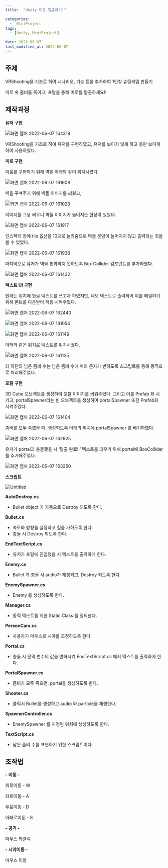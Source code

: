 ```yaml
---
title:  "Unity 미로 탈출하기!" 

categories:
  -  MiniProject
tags:
  - [Unity, MiniProject]

date: 2022-06-07
last_modified_at: 2022-06-07
---
```

## 주제

VRShooting을 기초로 하여 시나리오, 기능 등을 추가하여 1인칭 슈팅게임 만들기

미로 속 좀비를 죽이고, 포탈을 통해 미로를 탈출하세요!! 

## 제작과정

**유저 구현**

![화면 캡처 2022-06-07 164319](https://user-images.githubusercontent.com/86303312/174050608-274f9973-ce51-4d21-8f7d-c7471810c427.png)

VRShooting을 기초로 하여 유저를 구현하였고, 유저를 보이지 않게 하고 총만 보이게하여 사용하였다. 

**미로 구현**

미로를 구현하기 위해 벽을 아래와 같이 위치시켰다. 

![화면 캡처 2022-06-07 161608](https://user-images.githubusercontent.com/86303312/174050679-6e775a4e-40e9-44cb-99da-10bfa4d2d4c6.png)

벽을 꾸며주기 위해 벽돌 이미지를 씌웠고, 

![화면 캡처 2022-06-07 161023](https://user-images.githubusercontent.com/86303312/174050685-078e1afc-6737-4148-b9a5-514477185be9.png)

이미지를 그냥 씌우니 벽돌 이미지가 늘어지는 현상이 있었다. 

![화면 캡처 2022-06-07 161917](https://user-images.githubusercontent.com/86303312/174050783-0e8c1362-bb0f-4295-82ae-ba4117d14695.png)

인스펙터 창에 tile 옵션을 10으로 늘려줌으로 벽돌 문양이 늘어지지 않고 출력되는 것을 볼 수 있었다. 

![화면 캡처 2022-06-07 161938](https://user-images.githubusercontent.com/86303312/174050781-34a62d8c-9ce4-429c-8863-6978b2f3afa5.png)

마지막으로 유저가 벽을 통과하지 못하도록 Box Collider 컴포넌트를 추가하였다. 

![화면 캡처 2022-06-07 161432](https://user-images.githubusercontent.com/86303312/174050779-713c4e55-d5d0-43c8-bbb8-625a11f65238.png)

**텍스트 UI 구현**

원하는 위치에 한글 텍스트를 쓰고자 하였지만, 네모 텍스트로 출력되어 이를 해결하기 위해 폰트를 다운받아 적용 시켜주었다. 

![화면 캡처 2022-06-07 162440](https://user-images.githubusercontent.com/86303312/174050778-223befc5-6dcb-441e-8d60-6c1521144a3c.png)

![화면 캡처 2022-06-07 161054](https://user-images.githubusercontent.com/86303312/174050776-fffaae9e-d51f-4a00-8ca8-13aacd4d74b4.png)

![화면 캡처 2022-06-07 161149](https://user-images.githubusercontent.com/86303312/174050775-79ddcf5b-faf0-44a5-b0c9-bec96da3e819.png)

아래와 같은 위치로 텍스트를 위치시켰다. 

![화면 캡처 2022-06-07 161125](https://user-images.githubusercontent.com/86303312/174050772-488efc8f-b6d3-4a82-8e4b-d7dc00baef80.png)

좌 하단의 남은 좀비 수는 남은 좀비 수에 따라 문자가 변하도록 스크립트를 통해 동적으로 처리해주었다. 

**포탈 구현**

3D Cube 오브젝트를 생성하여 포탈 이미지를 씌워주었다. 그리고 이를 Prefab 화 시키고, portalSpawner라는 빈 오브젝트를 생성하여 portalSpawner 또한 Prefab화 시켜주었다. 

![화면 캡처 2022-06-07 161404](https://user-images.githubusercontent.com/86303312/174050770-2e5199cc-a293-4b03-ad6a-b23e719c74ba.png)

좀비를 모두 죽였을 때, 생성되도록 아래의 위치에 portalSpawner 를 배치하였다. 

![화면 캡처 2022-06-07 162925](https://user-images.githubusercontent.com/86303312/174050767-515f9c8c-e636-43bc-a1f0-7959fe8defe6.png)

유저가 portal과 충돌했을 시 ‘탈출 완료!!’ 텍스트를 띄우기 위해 portal에 BoxCollider를 추가해주었다. 

![화면 캡처 2022-06-07 163250](https://user-images.githubusercontent.com/86303312/174050764-7cc32749-08e8-4920-b013-f5e0e4f4c36f.png)

**스크립트** 

![Untitled](https://user-images.githubusercontent.com/86303312/174050763-b38c0627-1d65-444b-ac4c-4c67e55aaa30.png)

**AutoDestroy.cs**

- Bullet object 가 자동으로 Destroy 되도록 한다.

**Bullet.cs**

- 속도와 방향을 설정하고 힘을 가하도록 한다.
- 충돌 시 Destroy 되도록 한다.

**EndTextScript.cs**

- 유저가 포탈에 진입했을 시 텍스트를 출력하게 한다.

**Enemy.cs**

- Bullet 과 충돌 시 audio가 재생되고,  Destroy 되도록 한다.

**EnemySpawner.cs**

- Enemy 를 생성하도록 한다.

**Manager.cs**

- 동적 텍스트를 위한 Static Class 를 정의한다.

**PersonCam.cs**

- 사용자가 마우스로 시야를 조정하도록 한다.

**Portal.cs**

- 충돌 시 전역 변수의 값을 변화시켜 EndTextScript.cs 에서 텍스트를 출력하게 한다.

**PortalSpawner.cs**

- 좀비가 모두 죽으면, portal을 생성하도록 한다.

**Shooter.cs**

- 클릭시 Bullet을 생성하고 audio 와 particle을 재생한다.

**SpawnerController.cs**

- EnemySpawner 를 지정된 위치에 생성하도록 한다.

**TextScript.cs**

- 남은 좀비 수를 표현하기 위한 스크립트이다.

## 조작법

**- 이동 -**

위로이동 - W

좌로이동 - A

우로이동 - D

아래로이동  - S

**- 공격 -**

마우스 좌클릭 

**- 시야이동 -**

마우스 이동